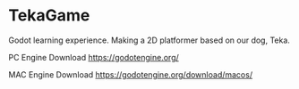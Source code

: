 # TekaGame
Godot learning experience. Making a 2D platformer based on our dog, Teka.

PC Engine Download https://godotengine.org/

MAC Engine Download https://godotengine.org/download/macos/
